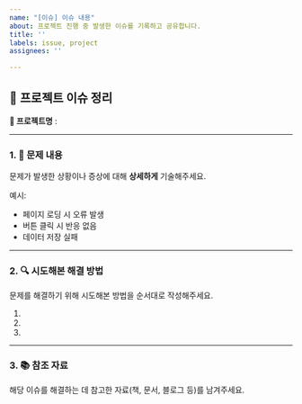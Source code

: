 ```yaml
---
name: "[이슈] 이슈 내용"
about: 프로젝트 진행 중 발생한 이슈를 기록하고 공유합니다.
title: ''
labels: issue, project
assignees: ''

---
```


## 📝 프로젝트 이슈 정리

**📌 프로젝트명** : <!-- 여기에 프로젝트명을 입력하세요 -->

---

### 1. 🐞 문제 내용  
문제가 발생한 상황이나 증상에 대해 **상세하게** 기술해주세요.  

예시:  
- 페이지 로딩 시 오류 발생  
- 버튼 클릭 시 반응 없음  
- 데이터 저장 실패

---

### 2. 🔍 시도해본 해결 방법  
문제를 해결하기 위해 시도해본 방법을 순서대로 작성해주세요.  

1.  
2.  
3.  

---

### 3. 📚 참조 자료  
해당 이슈를 해결하는 데 참고한 자료(책, 문서, 블로그 등)를 남겨주세요.

